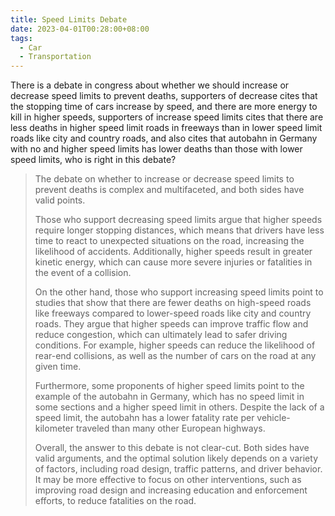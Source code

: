 ```yaml
---
title: Speed Limits Debate
date: 2023-04-01T00:28:00+08:00
tags:
  - Car
  - Transportation
---
```

There is a debate in congress about whether we should increase or decrease speed limits to prevent deaths, supporters of decrease cites that the stopping time of cars increase by speed, and there are more energy to kill in higher speeds, supporters of increase speed limits cites that there are less deaths in higher speed limit roads in freeways than in lower speed limit roads like city and country roads, and also cites that autobahn in Germany with no and higher speed limits has lower deaths than those with lower speed limits, who is right in this debate?

> The debate on whether to increase or decrease speed limits to prevent deaths is complex and multifaceted, and both sides have valid points.
> 
> Those who support decreasing speed limits argue that higher speeds require longer stopping distances, which means that drivers have less time to react to unexpected situations on the road, increasing the likelihood of accidents. Additionally, higher speeds result in greater kinetic energy, which can cause more severe injuries or fatalities in the event of a collision.
> 
> On the other hand, those who support increasing speed limits point to studies that show that there are fewer deaths on high-speed roads like freeways compared to lower-speed roads like city and country roads. They argue that higher speeds can improve traffic flow and reduce congestion, which can ultimately lead to safer driving conditions. For example, higher speeds can reduce the likelihood of rear-end collisions, as well as the number of cars on the road at any given time.
> 
> Furthermore, some proponents of higher speed limits point to the example of the autobahn in Germany, which has no speed limit in some sections and a higher speed limit in others. Despite the lack of a speed limit, the autobahn has a lower fatality rate per vehicle-kilometer traveled than many other European highways.
> 
> Overall, the answer to this debate is not clear-cut. Both sides have valid arguments, and the optimal solution likely depends on a variety of factors, including road design, traffic patterns, and driver behavior. It may be more effective to focus on other interventions, such as improving road design and increasing education and enforcement efforts, to reduce fatalities on the road.